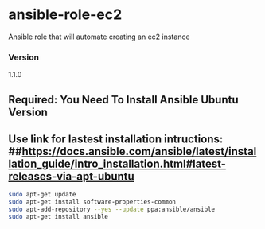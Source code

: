 # ansible-role-ec2
Ansible role that will automate creating an ec2 instance



### Version

1.1.0

## Required: You Need To Install Ansible Ubuntu Version
## Use link for lastest installation intructions: ##https://docs.ansible.com/ansible/latest/installation_guide/intro_installation.html#latest-releases-via-apt-ubuntu


```bash
sudo apt-get update
sudo apt-get install software-properties-common
sudo apt-add-repository --yes --update ppa:ansible/ansible
sudo apt-get install ansible

```
